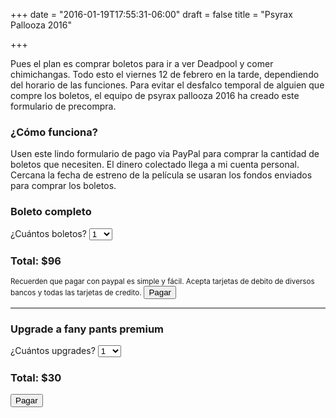+++
date = "2016-01-19T17:55:31-06:00"
draft = false
title = "Psyrax Pallooza 2016"

+++

<div id="payButton"></div>
<div class="row">
	<div class="col-xs-12 col-md-6">
		<p>Pues el plan es comprar boletos para ir a ver Deadpool y comer chimichangas. Todo esto el viernes 12 de febrero en la tarde, dependiendo del horario de las funciones. Para evitar el desfalco temporal de alguien que compre los boletos, el equipo de psyrax pallooza 2016 ha creado este formulario de precompra.</p>
		<h3>¿Cómo funciona?</h3>
		<p>Usen este lindo formulario de pago via PayPal para comprar la cantidad de boletos que necesiten. El dinero colectado llega a mi cuenta personal. Cercana la fecha de estreno de la película se usaran los fondos enviados para comprar los boletos.</p>
	</div>
	<div class="col-xs-12 col-md-6">
		<div class="well">
			<h3>Boleto completo</h3>
			<form action="https://www.paypal.com/cgi-bin/webscr" method="post">
			<input type="hidden" name="business" value="psyrax@gmail.com" />
			<input type="hidden" name="item_name" value="Psyrax Pallooza Deadpool Ticket" />
			<input type="hidden" name="item_number" value="1" />
			<input TYPE="hidden" name="cmd" value="_xclick" />
			<input TYPE="hidden" NAME="return" value="https://psyrax012.info/pallooza/thnx" />
			<input TYPE="hidden" NAME="currency_code" value="MXN" />
			<input TYPE="hidden" NAME="amount" value="96" id="amountPP" />
			<label for="ticketamount">¿Cuántos boletos?</label>
			<select name="quantity" class="form-control" id="ticketAmount">
				<option value="1">1</option>
				<option value="2">2</option>
				<option value="3">3</option>
				<option value="4">4</option>
				<option value="5">5</option>
				<option value="6">6</option>
				<option value="7">7</option>
				<option value="8">8</option>
				<option value="9">9</option>
				<option value="10">10</option>
			</select>
			<h3>Total: <span id="ticketTotal" class="text-success">$96</span></h3>
			<small>Recuerden que pagar con paypal es simple y fácil. Acepta tarjetas de debito de diversos bancos y todas las tarjetas de credito.</small>
			<button type="submit" class="btn btn-block btn-lg btn-primary"><i class="fa fa-cc-paypal"></i> Pagar</button>
			</form>
		</div>
		<hr />
		<div class="well">
			<h3>Upgrade a fany pants premium</h3>
			<form action="https://www.paypal.com/cgi-bin/webscr" method="post">
			<input type="hidden" name="business" value="psyrax@gmail.com" />
			<input type="hidden" name="item_name" value="Psyrax Pallooza Deadpool Ticket" />
			<input type="hidden" name="item_number" value="1" />
			<input TYPE="hidden" name="cmd" value="_xclick" />
			<input TYPE="hidden" NAME="return" value="https://psyrax012.info/pallooza/thnx" />
			<input TYPE="hidden" NAME="currency_code" value="MXN" />
			<input TYPE="hidden" NAME="amount" value="30" id="amountPPUpgrade" />
			<label for="ticketamount">¿Cuántos upgrades?</label>
			<select name="quantity" class="form-control" id="ticketAmountUpgrade">
				<option value="1">1</option>
				<option value="2">2</option>
				<option value="3">3</option>
				<option value="4">4</option>
				<option value="5">5</option>
				<option value="6">6</option>
				<option value="7">7</option>
				<option value="8">8</option>
				<option value="9">9</option>
				<option value="10">10</option>
			</select>
			<h3>Total: <span id="ticketTotalUpgrade" class="text-success">$30</span></h3>
			<button type="submit" class="btn btn-block btn-lg btn-primary"><i class="fa fa-cc-paypal"></i> Pagar</button>
			</form>
		</div>
	</div>
</div>